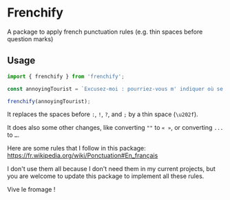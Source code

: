 # Frenchify

A package to apply french punctuation rules (e.g. thin spaces before question marks)

## Usage

```ts .
import { frenchify } from 'frenchify';

const annoyingTourist = `Excusez-moi : pourriez-vous m' indiquer où se trouve la "Tour Eiffel" ?`;

frenchify(annoyingTourist);
```

It replaces the spaces before `:`, `!`, `?`, and `;` by a thin space (`\u202f`).

It does also some other changes, like converting `""` to `« »`, or converting `...` to `…`.

Here are some rules that I follow in this package: https://fr.wikipedia.org/wiki/Ponctuation#En_français

I don't use them all because I don't need them in my current projects, but you are welcome to update this package to implement all these rules.

Vive le fromage !
